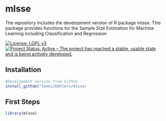 # mlsse
The repository includes the development version of R package mlsse. This package provides functions for the Sample Size Estimation for Machine Learning including Classification and Regression

[![License: LGPL v3](https://img.shields.io/badge/License-LGPL%20v3-blue.svg)](https://www.gnu.org/licenses/lgpl-3.0)
[![Project Status: Active – The project has reached a stable, usable state and is being actively developed.](https://www.repostatus.org/badges/latest/active.svg)](https://www.repostatus.org/#active)

## Installation
```r
#Development version from GitHub
install_github("YannickEhlers/mlsse)
```
## First Steps
```r
library(mlsse)
```

